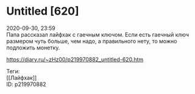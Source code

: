 Untitled [620]
===============

   
 2020-09-30, 23:59   
  Папа рассказал лайфхак с гаечным ключом. Если есть гаечный ключ размером чуть больше, чем надо, а правильного нету, то можно подложить монетку.   
    
 <https://diary.ru/~zHz00/p219970882_untitled-620.htm>   
   
 Теги:   
 [[Лайфхак]]   
 ID: p219970882